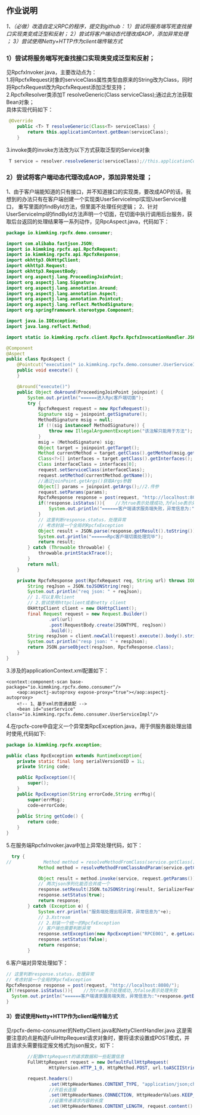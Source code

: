 ## 作业说明
*1、（必做）改造自定义RPC的程序，提交到github：
 1）尝试将服务端写死查找接口实现类变成泛型和反射；
 2）尝试将客户端动态代理改成AOP，添加异常处理 ；
 3）尝试使用Netty+HTTP作为client端传输方式*

### 1）尝试将服务端写死查找接口实现类变成泛型和反射；
见RpcfxInvoker.java，主要改动点为：  
1.将RpcfxRequest对象的serviceClass属性类型由原来的String改为Class<T>，同时将RpcfxRequest改为RpcfxRequest<T>添加泛型支持；  
2.RpcfxResolver类添加<T>T resolveGeneric(Class<T> serviceClass);通过此方法获取Bean对象；  
具体实现代码如下：
```java
 @Override
    public <T> T resolveGeneric(Class<T> serviceClass) {
        return this.applicationContext.getBean(serviceClass);
    }
```
3.invoke类的invoke方法改为以下方式获取泛型的Service对象
```java
 T service = resolver.resolveGeneric(serviceClass);//this.applicationContext.getBean(serviceClass);
```
    
### 2）尝试将客户端动态代理改成AOP，添加异常处理 ；
1、由于客户端能知道的只有接口，并不知道接口的实现类，要改成AOP的话，我想到的办法只有在客户端创建一个实现类UserServiceImpl实现UserService接口，
重写里面的findById方法，但里面不处理任何逻辑；
2、针对UserServiceImpl的findById方法声明一个切面，在切面中执行调用后台服务，获取后台返回的处理结果等一系列动作，见RpcAspect.java，代码如下：
```java
package io.kimmking.rpcfx.demo.consumer;

import com.alibaba.fastjson.JSON;
import io.kimmking.rpcfx.api.RpcfxRequest;
import io.kimmking.rpcfx.api.RpcfxResponse;
import okhttp3.OkHttpClient;
import okhttp3.Request;
import okhttp3.RequestBody;
import org.aspectj.lang.ProceedingJoinPoint;
import org.aspectj.lang.Signature;
import org.aspectj.lang.annotation.Around;
import org.aspectj.lang.annotation.Aspect;
import org.aspectj.lang.annotation.Pointcut;
import org.aspectj.lang.reflect.MethodSignature;
import org.springframework.stereotype.Component;

import java.io.IOException;
import java.lang.reflect.Method;

import static io.kimmking.rpcfx.client.Rpcfx.RpcfxInvocationHandler.JSONTYPE;

@Component
@Aspect
public class RpcAspect {
    @Pointcut("execution(* io.kimmking.rpcfx.demo.consumer.UserServiceImpl.findById(..))")
    public void execute() {
    }

    @Around("execute()")
    public Object doAround(ProceedingJoinPoint joinpoint) {
        System.out.println("======进入Rpc客戶端切面");
        try {
            RpcfxRequest request = new RpcfxRequest();
            Signature sig = joinpoint.getSignature();
            MethodSignature msig = null;
            if (!(sig instanceof MethodSignature)) {
                throw new IllegalArgumentException("该注解只能用于方法");
            }
            msig = (MethodSignature) sig;
            Object target = joinpoint.getTarget();
            Method currentMethod = target.getClass().getMethod(msig.getName(), msig.getParameterTypes());
            Class<?>[] interfaces = target.getClass().getInterfaces();
            Class interfaceClass = interfaces[0];
            request.setServiceClass(interfaceClass);
            request.setMethod(currentMethod.getName());
            //通过joinPoint.getArgs()获取Args参数
            Object[] params = joinpoint.getArgs();//2.传参
            request.setParams(params);
            RpcfxResponse response = post(request, "http://localhost:8080/");
            if(!response.isStatus()){    //为true表示处理成功,为false表示处理失败
                System.out.println("======客户端请求服务端失败，异常信息为:"+response.getException().getLocalizedMessage());
            }
            // 这里判断response.status，处理异常
            // 考虑封装一个全局的RpcfxException
            Object result = JSON.parse(response.getResult().toString());
            System.out.println("======Rpc客戶端切面处理完毕");
            return result;
        } catch (Throwable throwable) {
            throwable.printStackTrace();
        }
        return null;
    }

    private RpcfxResponse post(RpcfxRequest req, String url) throws IOException {
        String reqJson = JSON.toJSONString(req);
        System.out.println("req json: " + reqJson);
        // 1.可以复用client
        // 2.尝试使用httpclient或者netty client
        OkHttpClient client = new OkHttpClient();
        final Request request = new Request.Builder()
                .url(url)
                .post(RequestBody.create(JSONTYPE, reqJson))
                .build();
        String respJson = client.newCall(request).execute().body().string();
        System.out.println("resp json: " + respJson);
        return JSON.parseObject(respJson, RpcfxResponse.class);
    }
}
```
3.涉及的applicationContext.xml配置如下：
```properties
<context:component-scan base-package="io.kimmking.rpcfx.demo.consumer"/>
    <aop:aspectj-autoproxy expose-proxy="true"></aop:aspectj-autoproxy>
    <!-- 1、基于xml的普通装配 -->
    <bean id="userService" class="io.kimmking.rpcfx.demo.consumer.UserServiceImpl"/>
```
4.在rpcfx-core中自定义一个异常类RpcException.java，用于供服务器处理出错时使用,代码如下:
```java
package io.kimmking.rpcfx.exception;

public class RpcException extends RuntimeException{
    private static final long serialVersionUID = 1L;
    private String code;

    public RpcException(){
        super();
    }
    public RpcException(String errorCode,String errMsg){
        super(errMsg);
        code=errorCode;
    }
    public String getCode() {
        return code;
    }
}
```
5.在服务端RpcfxInvoker.java中加上异常处理代码，如下：
```java
  try {
//            Method method = resolveMethodFromClass(service.getClass(), request.getMethod());
            Method method = resolveMethodFromClassAndParam(service.getClass(), request.getMethod());

            Object result = method.invoke(service, request.getParams()); // dubbo, fastjson,
            // 两次json序列化能否合并成一个
            response.setResult(JSON.toJSONString(result, SerializerFeature.WriteClassName));
            response.setStatus(true);
            return response;
        } catch (Exception e) {
            System.err.println("服务端处理出现异常，异常信息为"+e);
            // 3.Xstream
            // 2.封装一个统一的RpcfxException
            // 客户端也需要判断异常
            response.setException(new RpcException("RPCE001", e.getLocalizedMessage()));
            response.setStatus(false);
            return response;
        }
```
6.客户端对异常处理如下：
```java
// 这里判断response.status，处理异常
// 考虑封装一个全局的RpcfxException
RpcfxResponse response = post(request, "http://localhost:8080/");
if(!response.isStatus()){    //为true表示处理成功,为false表示处理失败
  System.out.println("======客户端请求服务端失败，异常信息为:"+response.getException().getLocalizedMessage());
}
```

#### 3）尝试使用Netty+HTTP作为client端传输方式
见rpcfx-demo-consumer的NettyClient.java和NettyClientHandler.java
这是需要注意的点是构造FullHttpRequest请求对象时，要将请求设置成POST模式，并且请求头需要指定报文格式为json报文，如下：
```java
        //配置HttpRequest的请求数据和一些配置信息
        FullHttpRequest request = new DefaultFullHttpRequest(
                HttpVersion.HTTP_1_0, HttpMethod.POST, url.toASCIIString(), Unpooled.wrappedBuffer(reqJson.getBytes("UTF-8")));

        request.headers()
                .set(HttpHeaderNames.CONTENT_TYPE, "application/json;charset=UTF-8")
                //开启长连接
                .set(HttpHeaderNames.CONNECTION, HttpHeaderValues.KEEP_ALIVE)
                //设置传递请求内容的长度
                .set(HttpHeaderNames.CONTENT_LENGTH, request.content().readableBytes());
```


